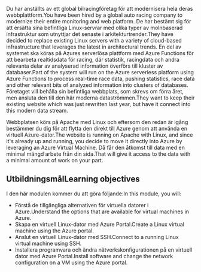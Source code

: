 <span data-ttu-id="1f62f-101">Du har anställts av ett global bilracingföretag för att modernisera hela deras webbplattform.</span><span class="sxs-lookup"><span data-stu-id="1f62f-101">You have been hired by a global auto racing company to modernize their entire monitoring and web platform.</span></span> <span data-ttu-id="1f62f-102">De har bestämt sig för att ersätta sina befintliga Linux-servrar med olika typer av molnbaserad infrastruktur som utnyttjar det senaste i arkitekturtrender.</span><span class="sxs-lookup"><span data-stu-id="1f62f-102">They have decided to replace existing Linux servers with a variety of cloud-based infrastructure that leverages the latest in architectural trends.</span></span> <span data-ttu-id="1f62f-103">En del av systemet ska köras på Azures serverlösa plattform med Azure Functions för att bearbeta realtidsdata för racing, där statistik, racingdata och andra relevanta delar av analyserad information överförs till kluster av databaser.</span><span class="sxs-lookup"><span data-stu-id="1f62f-103">Part of the system will run on the Azure serverless platform using Azure Functions to process real-time race data, pushing statistics, race data and other relevant bits of analyzed information into clusters of databases.</span></span> <span data-ttu-id="1f62f-104">Företaget vill behålla sin befintliga webbplats, som skrevs om förra året, men ansluta den till den här moderna dataströmmen.</span><span class="sxs-lookup"><span data-stu-id="1f62f-104">They want to keep their existing website which was just rewritten last year, but have it connect into this modern data stream.</span></span>

<span data-ttu-id="1f62f-105">Webbplatsen körs på Apache med Linux och eftersom den redan är igång bestämmer du dig för att flytta den direkt till Azure genom att använda en virtuell Azure-dator.</span><span class="sxs-lookup"><span data-stu-id="1f62f-105">The website is running on Apache with Linux, and since it's already up and running, you decide to move it directly into Azure by leveraging an Azure Virtual Machine.</span></span> <span data-ttu-id="1f62f-106">Då får den åtkomst till data med en minimal mängd arbete från din sida.</span><span class="sxs-lookup"><span data-stu-id="1f62f-106">That will give it access to the data with a minimal amount of work on your part.</span></span>

## <a name="learning-objectives"></a><span data-ttu-id="1f62f-107">Utbildningsmål</span><span class="sxs-lookup"><span data-stu-id="1f62f-107">Learning objectives</span></span>

<span data-ttu-id="1f62f-108">I den här modulen kommer du att göra följande:</span><span class="sxs-lookup"><span data-stu-id="1f62f-108">In this module, you will:</span></span>

- <span data-ttu-id="1f62f-109">Förstå de tillgängliga alternativen för virtuella datorer i Azure.</span><span class="sxs-lookup"><span data-stu-id="1f62f-109">Understand the options that are available for virtual machines in Azure.</span></span>
- <span data-ttu-id="1f62f-110">Skapa en virtuell Linux-dator med Azure Portal.</span><span class="sxs-lookup"><span data-stu-id="1f62f-110">Create a Linux virtual machine using the Azure portal.</span></span>
- <span data-ttu-id="1f62f-111">Anslut en virtuell Linux-dator med SSH.</span><span class="sxs-lookup"><span data-stu-id="1f62f-111">Connect to a running Linux virtual machine using SSH.</span></span>
- <span data-ttu-id="1f62f-112">Installera programvara och ändra nätverkskonfigurationen på en virtuell dator med Azure Portal.</span><span class="sxs-lookup"><span data-stu-id="1f62f-112">Install software and change the network configuration on a VM using the Azure portal.</span></span>